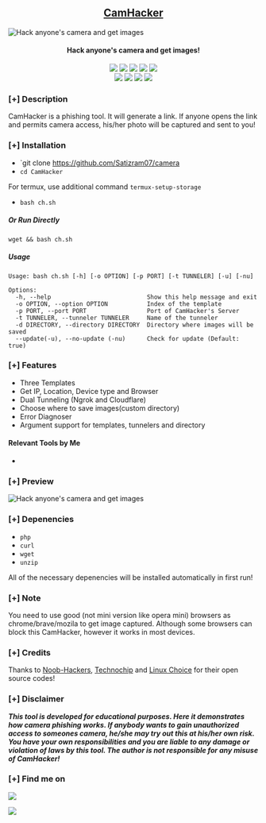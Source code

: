 <h2 align="center"><u>CamHacker</u></h2>

![Hack anyone's camera and get images](files/banner.png)
<h4 align="center"> Hack anyone's camera and get images!</h4>

<p align="center">
    <img src="https://img.shields.io/badge/Version-1.3-blue?style=for-the-badge&color=blue">
     <img src="https://img.shields.io/github/stars/KasRoudra/CamHacker?style=for-the-badge&color=magenta">
  <img src="https://img.shields.io/github/forks/KasRoudra/CamHacker?color=cyan&style=for-the-badge&color=purple">
  <img src="https://img.shields.io/github/issues/KasRoudra/CamHacker?color=red&style=for-the-badge">
    <img src="https://img.shields.io/github/license/KasRoudra/CamHacker?style=for-the-badge&color=blue">
<br>
    <img src="https://img.shields.io/badge/Author-KasRoudra-green?style=flat-square">
    <img src="https://img.shields.io/badge/Open%20Source-Yes-orange?style=flat-square">
    <img src="https://img.shields.io/badge/Maintained-Yes-cyan?style=flat-square">
    <img src="https://img.shields.io/badge/Written%20In-Shell-blue?style=flat-square">
</p>

### [+] Description
CamHacker is a phishing tool. It will generate a link. If anyone opens the link and permits camera access, his/her photo will be captured and sent to you!

### [+] Installation

 - `git clone https://github.com/Satizram07/camera
 - `cd CamHacker`

For termux, use additional command `termux-setup-storage`
 - `bash ch.sh`

##### Or Run Directly
```
wget && bash ch.sh
```

##### Usage
```
Usage: bash ch.sh [-h] [-o OPTION] [-p PORT] [-t TUNNELER] [-u] [-nu]

Options:
  -h, --help                           Show this help message and exit
  -o OPTION, --option OPTION           Index of the template
  -p PORT, --port PORT                 Port of CamHacker's Server
  -t TUNNELER, --tunneler TUNNELER     Name of the tunneler
  -d DIRECTORY, --directory DIRECTORY  Directory where images will be saved
  --update(-u), --no-update (-nu)      Check for update (Default: true)
```


### [+] Features
 - Three Templates
 - Get IP, Location, Device type and Browser
 - Dual Tunneling (Ngrok and Cloudflare)
 - Choose where to save images(custom directory) 
 - Error Diagnoser
 - Argument support for templates, tunnelers and directory

#### Relevant Tools by Me
 - 
 
### [+] Preview 
![Hack anyone's camera and get images](files/ch.gif)

### [+] Depenencies
 - `php`
 - `curl`
 - `wget`
 - `unzip`

All of the necessary depenencies will be installed automatically in first run!

### [+] Note
You need to use good (not mini version like opera mini) browsers as chrome/brave/mozila to get image captured. Although some browsers can block this CamHacker, however it works in most devices.

### [+] Credits 
Thanks to <a href="https://github.com/noob-hackers/grabcam">Noob-Hackers</a>, <a href="https://github.com/Techchipnet/camphish">Technochip</a> and <a href="https://github.com/TheLinuxChoice">Linux Choice</a> for their open source codes!

### [+] Disclaimer 
***This tool is developed for educational purposes. Here it demonstrates how camera phishing works. If anybody wants to gain unauthorized access to someones camera, he/she may try out this at his/her own risk. You have your own responsibilities and you are liable to any damage or violation of laws by this tool. The author is not responsible for any misuse of CamHacker!***

### [+] Find me on 
<a href="mailto:Satizram070@gmail.com" target="_blank"><img src="https://img.shields.io/badge/Email-Satizram070@gmail.com-blue?style=for-the-badge&logo=gmail"></a>

<a href="https://m.me/" target="_blank"><img src="https://img.shields.io/badge/Messenger-KasRoudra-blue?style=for-the-badge&logo=messenger"></a>

